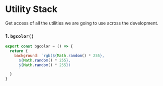 # Utility Stack

Get access of all the utilities we are going to use across the development.

### 1. `bgcolor()`

```js
export const bgcolor = () => {
  return {
    background: `rgb(${Math.random() * 255},
      ${Math.random() * 255},
      ${Math.random() * 255})
      `
  }
}
```